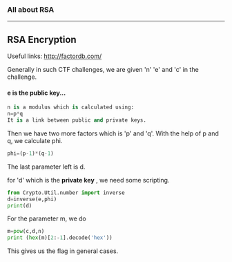### All about RSA 
---
RSA Encryption
---

Useful links: http://factordb.com/


Generally in such CTF challenges, we are given 'n' 'e' and 'c' in the challenge.

#### e is the public key...

```python
n is a modulus which is calculated using:
n=p*q
It is a link between public and private keys.
```

Then we have two more factors which is 'p' and 'q'.
With the help of p and q, we calculate phi.

```python
phi=(p-1)*(q-1)
```
The last parameter left is d.

for 'd' which is the **private key** , we need some scripting.

```python
from Crypto.Util.number import inverse
d=inverse(e,phi)
print(d)
```
For the parameter m, we do 
```python
m=pow(c,d,n)
print (hex(m)[2:-1].decode('hex'))
```

This gives us the flag in general cases.
